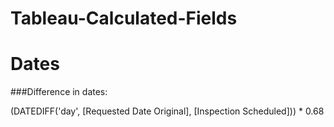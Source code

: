 # Tableau-Calculated-Fields

# Dates

###Difference in dates:

(DATEDIFF('day', [Requested Date Original], [Inspection Scheduled])) * 0.68
